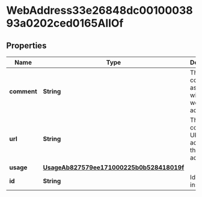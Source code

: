 

# WebAddress33e26848dc0010003893a0202ced0165AllOf


## Properties

| Name | Type | Description | Notes |
|------------ | ------------- | ------------- | -------------|
|**comment** | **String** | The comment associated with the web address. |  [optional] |
|**url** | **String** | The complete URL address for the web address. |  [optional] |
|**usage** | [**UsageAb827579ee171000225b0b528418019f**](UsageAb827579ee171000225b0b528418019f.md) |  |  [optional] |
|**id** | **String** | Id of the instance |  [optional] |



